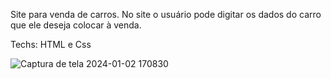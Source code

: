 Site para venda de carros. No site o usuário pode digitar os dados do carro que ele deseja colocar à venda. 

Techs: HTML e Css

![Captura de tela 2024-01-02 170830](https://github.com/CaioVictor3/Venda-de-Carros/assets/122123292/9cc7ade1-cb80-41fb-8600-e7a25c062e9d)

